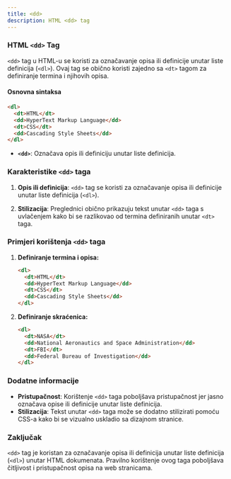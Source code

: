 ```yaml
---
title: <dd>
description: HTML <dd> tag
---
```


### HTML `<dd>` Tag

`<dd>` tag u HTML-u se koristi za označavanje opisa ili definicije unutar liste definicija (`<dl>`). Ovaj tag se obično koristi zajedno sa `<dt>` tagom za definiranje termina i njihovih opisa.

#### Osnovna sintaksa

```html
<dl>
  <dt>HTML</dt>
  <dd>HyperText Markup Language</dd>
  <dt>CSS</dt>
  <dd>Cascading Style Sheets</dd>
</dl>
```

- **`<dd>`**: Označava opis ili definiciju unutar liste definicija.

### Karakteristike `<dd>` taga

1. **Opis ili definicija**:
   `<dd>` tag se koristi za označavanje opisa ili definicije unutar liste definicija (`<dl>`).

2. **Stilizacija**:
   Preglednici obično prikazuju tekst unutar `<dd>` taga s uvlačenjem kako bi se razlikovao od termina definiranih unutar `<dt>` taga.

### Primjeri korištenja `<dd>` taga

1. **Definiranje termina i opisa:**

   ```html
   <dl>
     <dt>HTML</dt>
     <dd>HyperText Markup Language</dd>
     <dt>CSS</dt>
     <dd>Cascading Style Sheets</dd>
   </dl>
   ```

2. **Definiranje skraćenica:**
   ```html
   <dl>
     <dt>NASA</dt>
     <dd>National Aeronautics and Space Administration</dd>
     <dt>FBI</dt>
     <dd>Federal Bureau of Investigation</dd>
   </dl>
   ```

### Dodatne informacije

- **Pristupačnost**: Korištenje `<dd>` taga poboljšava pristupačnost jer jasno označava opise ili definicije unutar liste definicija.
- **Stilizacija**: Tekst unutar `<dd>` taga može se dodatno stilizirati pomoću CSS-a kako bi se vizualno uskladio sa dizajnom stranice.

### Zaključak

`<dd>` tag je koristan za označavanje opisa ili definicija unutar liste definicija (`<dl>`) unutar HTML dokumenata. Pravilno korištenje ovog taga poboljšava čitljivost i pristupačnost opisa na web stranicama.
